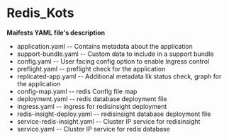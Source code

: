 # Redis_Kots
**Maifests YAML file's description**
*	application.yaml -- Contains metadata about the application
*	support-bundle.yaml -- Custom data to include in a support bundle
*	config.yaml  -- User facing config option to enable Ingress control
*	preflight.yaml -- preflight check for the application
*	replicated-app.yaml  --  Additional metadata lik status check, graph for the application
*	config-map.yaml  -- redis Config file map
*	deployment.yaml -- redis database deployment file
*	ingress.yaml  -- ingress for redisinsight deployment
*	redis-insight-deploy.yaml  -- redisinsight database deployment file
*	service-redis-insight.yaml -- Cluster IP service for redisinsight
*	service.yaml --  Cluster IP service for redis database

